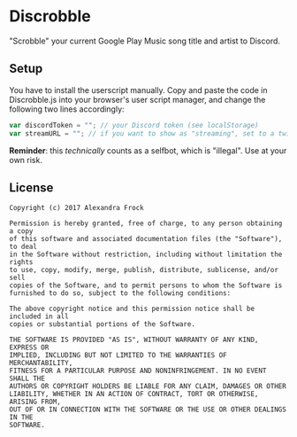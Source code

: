# Discrobble
"Scrobble" your current Google Play Music song title and artist to Discord.

## Setup
You have to install the userscript manually. Copy and paste the code in Discrobble.js into your browser's user script manager, and change the following two lines accordingly:

```js
var discordToken = ""; // your Discord token (see localStorage)
var streamURL = ""; // if you want to show as "streaming", set to a twitch URL
```

**Reminder**: this *technically* counts as a selfbot, which is "illegal". Use at your own risk. 

## License
```
Copyright (c) 2017 Alexandra Frock

Permission is hereby granted, free of charge, to any person obtaining a copy
of this software and associated documentation files (the "Software"), to deal
in the Software without restriction, including without limitation the rights
to use, copy, modify, merge, publish, distribute, sublicense, and/or sell
copies of the Software, and to permit persons to whom the Software is
furnished to do so, subject to the following conditions:

The above copyright notice and this permission notice shall be included in all
copies or substantial portions of the Software.

THE SOFTWARE IS PROVIDED "AS IS", WITHOUT WARRANTY OF ANY KIND, EXPRESS OR
IMPLIED, INCLUDING BUT NOT LIMITED TO THE WARRANTIES OF MERCHANTABILITY,
FITNESS FOR A PARTICULAR PURPOSE AND NONINFRINGEMENT. IN NO EVENT SHALL THE
AUTHORS OR COPYRIGHT HOLDERS BE LIABLE FOR ANY CLAIM, DAMAGES OR OTHER
LIABILITY, WHETHER IN AN ACTION OF CONTRACT, TORT OR OTHERWISE, ARISING FROM,
OUT OF OR IN CONNECTION WITH THE SOFTWARE OR THE USE OR OTHER DEALINGS IN THE
SOFTWARE.
```

